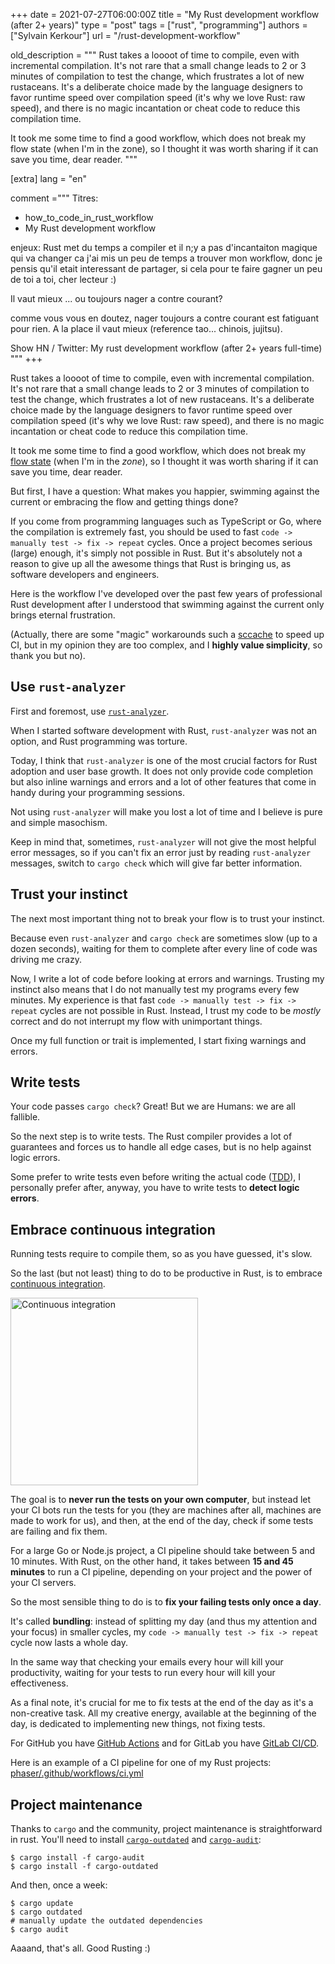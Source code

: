 +++
date = 2021-07-27T06:00:00Z
title = "My Rust development workflow (after 2+ years)"
type = "post"
tags = ["rust", "programming"]
authors = ["Sylvain Kerkour"]
url = "/rust-development-workflow"

old_description = """
Rust takes a loooot of time to compile, even with incremental compilation. It's not rare that a small change leads to 2 or 3 minutes of compilation to test the change, which frustrates a lot of new rustaceans. It's a deliberate choice made by the language designers to favor runtime speed over compilation speed (it's why we love Rust: raw speed), and there is no magic incantation or cheat code to reduce this compilation time.

It took me some time to find a good workflow, which does not break my flow state (when I'm in the zone), so I thought it was worth sharing if it can save you time, dear reader.
"""

[extra]
lang = "en"

comment ="""
Titres:
* how_to_code_in_rust_workflow
* My Rust development workflow

enjeux:
Rust met du temps a compiler et il n;y a pas d'incantaiton magique qui va changer ca
j'ai mis un peu de temps a trouver mon workflow, donc je pensis qu'il etait interessant de partager, si cela pour te faire gagner un peu de toi a toi, cher lecteur :)

Il vaut mieux ... ou toujours nager a contre courant?

comme vous vous en doutez, nager toujours a contre courant est fatiguant pour rien. A la place il vaut mieux (reference tao... chinois, jujitsu).

Show HN / Twitter: My rust development workflow (after 2+ years full-time)
"""
+++


Rust takes a loooot of time to compile, even with incremental compilation. It's not rare that a small change leads to 2 or 3 minutes of compilation to test the change, which frustrates a lot of new rustaceans. It's a deliberate choice made by the language designers to favor runtime speed over compilation speed (it's why we love Rust: raw speed), and there is no magic incantation or cheat code to reduce this compilation time.

It took me some time to find a good workflow, which does not break my [flow state](https://en.wikipedia.org/wiki/Flow_(psychology)) (when I'm in the *zone*), so I thought it was worth sharing if it can save you time, dear reader.


But first, I have a question: What makes you happier, swimming against the current or embracing the flow and getting things done?


If you come from programming languages such as TypeScript or Go, where the compilation is extremely fast, you should be used to fast  `code -> manually test -> fix -> repeat` cycles. Once a project becomes serious (large) enough, it's simply not possible in Rust. But it's absolutely not a reason to give up all the awesome things that Rust is bringing us, as software developers and engineers.

Here is the workflow I've developed over the past few years of professional Rust development after I understood that swimming against the current only brings eternal frustration.


(Actually, there are some "magic" workarounds such a [sccache](https://github.com/mozilla/sccache) to speed up CI, but in my opinion they are too complex, and I **highly value simplicity**, so thank you but no).


## Use `rust-analyzer`

First and foremost, use [`rust-analyzer`](https://rust-analyzer.github.io/).

When I started software development with Rust, `rust-analyzer` was not an option, and Rust programming was torture.

Today, I think that `rust-analyzer` is one of the most crucial factors for Rust adoption and user base growth. It does not only provide code completion but also inline warnings and errors and a lot of other features that come in handy during your programming sessions.

Not using `rust-analyzer` will make you lost a lot of time and I believe is pure and simple masochism.

Keep in mind that, sometimes, `rust-analyzer` will not give the most helpful error messages, so if you can't fix an error just by reading `rust-analyzer` messages, switch to `cargo check` which will give far better information.


## Trust your instinct

The next most important thing not to break your flow is to trust your instinct.

Because even `rust-analyzer` and `cargo check` are sometimes slow (up to a dozen seconds), waiting for them to complete after every line of code was driving me crazy.

Now, I write a lot of code before looking at errors and warnings. Trusting my instinct also means that I do not manually test my programs every few minutes. My experience is that fast `code -> manually test -> fix -> repeat` cycles are not possible in Rust. Instead, I trust my code to be *mostly* correct and do not interrupt my flow with unimportant things.

Once my full function or trait is implemented, I start fixing warnings and errors.


## Write tests

Your code passes `cargo check`? Great! But we are Humans: we are all fallible.

So the next step is to write tests. The Rust compiler provides a lot of guarantees and forces us to handle all edge cases, but is no help against logic errors.

Some prefer to write tests even before writing the actual code ([TDD](https://en.wikipedia.org/wiki/Test-driven_development)), I personally prefer after, anyway, you have to write tests to **detect logic errors**.


## Embrace continuous integration

Running tests require to compile them, so as you have guessed, it's slow.

So the last (but not least) thing to do to be productive in Rust, is to embrace [continuous integration](https://en.wikipedia.org/wiki/Continuous_integration).

<!-- ![Continuous integration](/2021/rust-development-workflow/ci.svg) -->

<div class="center">
  <img title="Continuous integration" src="/2021/rust-development-workflow/ci.svg" height="300"/>
</div>

The goal is to **never run the tests on your own computer**, but instead let your CI bots run the tests for you (they are machines after all, machines are made to work for us), and then, at the end of the day, check if some tests are failing and fix them.


For a large Go or Node.js project, a CI pipeline should take between 5 and 10 minutes. With Rust, on the other hand, it takes between **15 and 45 minutes** to run a CI pipeline, depending on your project and the power of your CI servers.

So the most sensible thing to do is to **fix your failing tests only once a day**.

It's called **bundling**: instead of splitting my day (and thus my attention and your focus) in smaller cycles, my `code -> manually test -> fix -> repeat` cycle now lasts a whole day.


In the same way that checking your emails every hour will kill your productivity, waiting for your tests to run every hour will kill your effectiveness.


As a final note, it's crucial for me to fix tests at the end of the day as it's a non-creative task. All my creative energy, available at the beginning of the day, is dedicated to implementing new things, not fixing tests.

For GitHub you have [GitHub Actions](https://docs.github.com/en/actions) and for GitLab you have [GitLab CI/CD](https://docs.gitlab.com/ee/ci/).

Here is an example of a CI pipeline for one of my Rust projects: [phaser/.github/workflows/ci.yml](https://github.com/skerkour/phaser/blob/main/.github/workflows/ci.yml)


## Project maintenance

Thanks to `cargo` and the community, project maintenance is straightforward in rust. You'll need to install [`cargo-outdated`](https://github.com/kbknapp/cargo-outdated) and [`cargo-audit`](https://github.com/rustsec/rustsec):

```shell
$ cargo install -f cargo-audit
$ cargo install -f cargo-outdated
```

And then, once a week:

```shell
$ cargo update
$ cargo outdated
# manually update the outdated dependencies
$ cargo audit
```


Aaaand, that's all. Good Rusting :)
